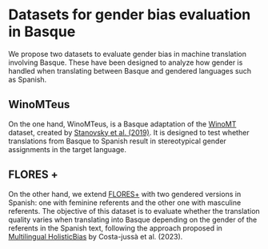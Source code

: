 # Datasets for gender bias evaluation in Basque
We propose two datasets to evaluate gender bias in machine translation involving Basque. These have been designed to analyze how gender is handled when translating between Basque and gendered languages such as Spanish. 

## WinoMTeus
On the one hand, WinoMTeus, is a Basque adaptation of the [WinoMT](https://github.com/gabrielStanovsky/mt_gender) dataset, created by [Stanovsky et al. (2019)](https://arxiv.org/abs/1906.00591). It is designed to test whether translations from Basque to Spanish result in stereotypical gender assignments in the target language. 

## FLORES +
On the other hand, we extend [FLORES+](https://huggingface.co/datasets/openlanguagedata/flores_plus/viewer/spa_Latn/devtest) with two gendered versions in Spanish: one with feminine referents and the other one with masculine referents. The objective of this dataset is to evaluate whether the translation quality varies when translating into Basque depending on the gender of the referents in the Spanish text, following the approach proposed in [Multilingual HolisticBias](https://aclanthology.org/2023.emnlp-main.874/) by Costa-jussà et al. (2023).
